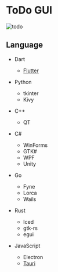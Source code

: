 # ToDo GUI

![todo](https://user-images.githubusercontent.com/1584153/191999399-373be546-9667-4e0b-92c1-c644bd7ff922.png)

## Language

- Dart
  - [Flutter](https://github.com/webcyou-org/todo-gui/tree/main/Dart/Flutter/todo)


- Python
  - tkinter
  - Kivy
  
- C++
  - QT

- C#
  - WinForms
  - GTK#
  - WPF
  - Unity

- Go
  - Fyne
  - Lorca
  - Wails 

- Rust
  - Iced
  - gtk-rs
  - egui  

- JavaScript
  - Electron
  - [Tauri](https://github.com/webcyou-org/todo-gui/tree/main/JavaScript/tauri/vite/todo-gui)

